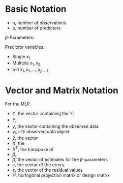 # Basic Notation

* n, number of observations
* p, number of predictors

$\beta$-Parameters: 

Predictor variables:
* Single $x_{1}$
* Multiple $x_{1}, x_{2}$
* p-1 $x_{1}, x_{2}, ..., x_{p-1}$


# Vector and Matrix Notation
For the MLR 
* $Y$, the vector containing the $Y_{i}$ 
* $Y_{i}$, 
* $y$, the vector containing the observed data
* $y_{i}$, i-th observed data object
* $\hat{y}$, the vector
* $X$, the
* $X^{T}$, the transpose of 
* $\beta$,
* $\hat{\beta}$, the vector of estimates for the $\beta$-parameters
* $\varepsilon$, the vector of the errors
* $e$, the vector of the residual values
* $H$, hortogonal projection matrix or design matrix